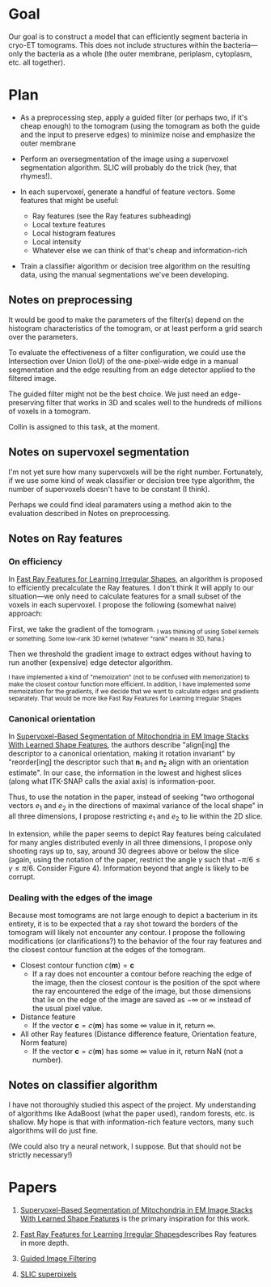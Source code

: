 # Goal
Our goal is to construct a model that can efficiently segment bacteria in cryo-ET tomograms. This does not include structures within the bacteria&mdash;only the bacteria as a whole (the outer membrane, periplasm, cytoplasm, etc. all together).

# Plan
- As a preprocessing step, apply a guided filter (or perhaps two, if it's cheap enough) to the tomogram (using the tomogram as both the guide and the input to preserve edges) to minimize noise and emphasize the outer membrane

- Perform an oversegmentation of the image using a supervoxel segmentation algorithm. SLIC will probably do the trick (hey, that rhymes!).

- In each supervoxel, generate a handful of feature vectors. Some features that might be useful:
  - Ray features (see the Ray features subheading)
  - Local texture features
  - Local histogram features
  - Local intensity
  - Whatever else we can think of that's cheap and information-rich

- Train a classifier algorithm or decision tree algorithm on the resulting data, using the manual segmentations we've been developing.


## Notes on preprocessing
It would be good to make the parameters of the filter(s) depend on the histogram characteristics of the tomogram, or at least perform a grid search over the parameters.

To evaluate the effectiveness of a filter configuration, we could use the Intersection over Union (IoU) of the one-pixel-wide edge in a manual segmentation and the edge resulting from an edge detector applied to the filtered image.

The guided filter might not be the best choice. We just need an edge-preserving filter that works in 3D and scales well to the hundreds of millions of voxels in a tomogram.

Collin is assigned to this task, at the moment.

## Notes on supervoxel segmentation
I'm not yet sure how many supervoxels will be the right number. Fortunately, if we use some kind of weak classifier or decision tree type algorithm, the number of supervoxels doesn't have to be constant (I think).

Perhaps we could find ideal paramaters using a method akin to the evaluation described in Notes on preprocessing.

## Notes on Ray features
### On efficiency
In [Fast Ray Features for Learning Irregular Shapes](https://ieeexplore.ieee.org/stamp/stamp.jsp?tp=&arnumber=6044718), an algorithm is proposed to efficiently precalculate the Ray features. I don't think it will apply to our situation&mdash;we only need to calculate features for a small subset of the voxels in each supervoxel. I propose the following (somewhat naive) approach:

First, we take the gradient of the tomogram. <sub>I was thinking of using Sobel kernels or something. Some low-rank 3D kernel (whatever "rank" means in 3D, haha.)</sub> 

Then we threshold the gradient image to extract edges without having to run another (expensive) edge detector algorithm.

<sub>I have implemented a kind of "memoization" (not to be confused with memorization) to make the closest contour function more efficient. In addition, I have implemented some memoization for the gradients, if we decide that we want to calculate edges and gradients separately. That would be more like Fast Ray Features for Learning Irregular Shapes</sub>

### Canonical orientation
In [Supervoxel-Based Segmentation of Mitochondria in EM Image Stacks With Learned Shape Features](https://ieeexplore.ieee.org/stamp/stamp.jsp?tp=&arnumber=6044718), the authors describe "align\[ing\] the descriptor to a canonical orientation, making it rotation invariant" by "reorder\[ing\] the descriptor such that $\mathbf{n}_1$ and $\mathbf{n}_2$ align with an orientation estimate". In our case, the information in the lowest and highest slices (along what ITK-SNAP calls the axial axis) is information-poor.

Thus, to use the notation in the paper, instead of seeking "two orthogonal vectors $e_1$ and $e_2$ in the directions of maximal variance of the local shape" in all three dimensions, I propose restricting $e_1$ and $e_2$ to lie within the 2D slice.

In extension, while the paper seems to depict Ray features being calculated for many angles distributed evenly in all three dimensions, I propose only shooting rays up to, say, around 30 degrees above or below the slice (again, using the notation of the paper, restrict the angle $\gamma$ such that $-\pi/6 \leq \gamma \leq \pi/6$. Consider Figure 4). Information beyond that angle is likely to be corrupt.

### Dealing with the edges of the image
Because most tomograms are not large enough to depict a bacterium in its entirety, it is to be expected that a ray shot toward the borders of the tomogram will likely not encounter any contour. I propose the following modifications (or clarifications?) to the behavior of the four ray features and the closest contour function at the edges of the tomogram.

- Closest contour function $c(\mathbf{m}) = \mathbf{c}$
  - If a ray does not encounter a contour before reaching the edge of the image, then the closest contour is the position of the spot where the ray encountered the edge of the image, but those dimensions that lie on the edge of the image are saved as $-\infty$ or $\infty$ instead of the usual pixel value.
- Distance feature
  - If the vector $\mathbf{c} = c(\mathbf{m})$ has some $\infty$ value in it, return $\infty$.
- All other Ray features (Distance difference feature, Orientation feature, Norm feature)
  - If the vector $\mathbf{c} = c(\mathbf{m})$ has some $\infty$ value in it, return NaN (not a number).

## Notes on classifier algorithm
I have not thoroughly studied this aspect of the project. My understanding of algorithms like AdaBoost (what the paper used), random forests, etc. is shallow. My hope is that with information-rich feature vectors, many such algorithms will do just fine.

(We could also try a neural network, I suppose. But that should not be strictly necessary!)


# Papers
1. [Supervoxel-Based Segmentation of Mitochondria in EM Image Stacks With Learned Shape Features](https://ieeexplore.ieee.org/stamp/stamp.jsp?tp=&arnumber=6044718) is the primary inspiration for this work.

2. [Fast Ray Features for Learning Irregular Shapes](https://ieeexplore.ieee.org/stamp/stamp.jsp?tp=&arnumber=5459210)describes Ray features in more depth.

3. [Guided Image Filtering](https://kaiminghe.github.io/publications/eccv10guidedfilter.pdf)

4. [SLIC superpixels](https://ieeexplore.ieee.org/stamp/stamp.jsp?tp=&arnumber=6205760)